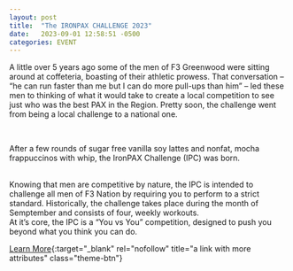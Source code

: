 ```yaml
---
layout: post
title:  "The IRONPAX CHALLENGE 2023"
date:   2023-09-01 12:58:51 -0500
categories: EVENT
---
```


A little over 5 years ago some of the men of F3 Greenwood were sitting around at coffeteria, boasting of their athletic prowess. That conversation – “he can run faster than me but I can do more pull-ups than him” – led these men to thinking of what it would take to create a local competition to see just who was the best PAX in the Region. Pretty soon, the challenge went from being a local challenge to a national one.

<br />

After a few rounds of sugar free vanilla soy lattes and nonfat, mocha frappuccinos with whip, the IronPAX Challenge (IPC) was born.

<br />
Knowing that men are competitive by nature, the IPC is intended to challenge all men of F3 Nation by requiring you to perform to a strict standard. Historically, the challenge takes place during the month of Semptember and consists of four, weekly workouts.

<br />
At it’s core, the IPC is a “You vs You” competition, designed to push you beyond what you think you can do.

<br />

[Learn More](https://f3greenwood.wordpress.com/){:target="_blank" rel="nofollow" title="a link with more attributes" class="theme-btn"}
